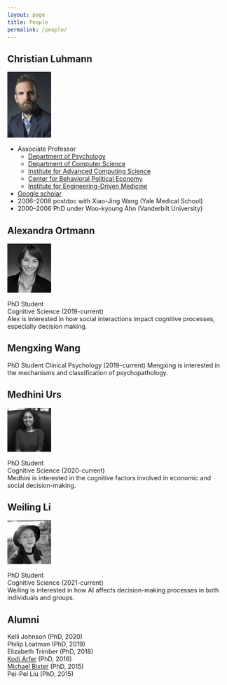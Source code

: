 ```yaml
---
layout: page
title: People
permalink: /people/
---
```


## Christian Luhmann
![Christian Luhmann](/images/cluhmann.jpg)

* Associate Professor
  * [Department of Psychology](https://www.stonybrook.edu/psychology/)
  * [Department of Computer Science](https://www.cs.stonybrook.edu/)
  * [Institute for Advanced Computing Science](https://www.iacs.stonybrook.edu/)
  * [Center for Behavioral Political Economy](https://www.stonybrook.edu/commcms/cbpe/)
  * [Institute for Engineering-Driven Medicine](https://www.stonybrook.edu/commcms/iedm/)
* [Google scholar](http://scholar.google.com/citations?user=gFX4QEkAAAAJ)
* 2006–2008 postdoc with Xiao-Jing Wang (Yale Medical School)
* 2000–2006 PhD under Woo-kyoung Ahn (Vanderbilt University)


## Alexandra Ortmann
![Alexandra Ortmann](/images/alex.png)

PhD Student  
Cognitive Science (2019-current)  
Alex is interested in how social interactions impact cognitive processes, especially decision making. 

## Mengxing Wang

PhD Student
Clinical Psychology (2019-current)
Mengxing is interested in the mechanisms and classification of psychopathology.

## Medhini Urs
![Medhini](/images/medhini.png)

PhD Student  
Cognitive Science (2020-current)  
Medhini is interested in the cognitive factors involved in economic and social decision-making.

## Weiling Li
![Weiling](/images/weiling.png)

PhD Student  
Cognitive Science (2021-current)  
Weiling is interested in how AI affects decision-making processes in both individuals and groups. 


## Alumni
Kelli Johnson (PhD, 2020)  
Philip Loatman (PhD, 2019)  
Elizabeth Trimber (PhD, 2018)  
[Kodi Arfer](https://arfer.net) (PhD, 2016)  
[Michael Bixter](https://www.montclair.edu/profilepages/view_profile.php?username=bixterm) (PhD, 2015)  
Pei-Pei Liu (PhD, 2015)  
